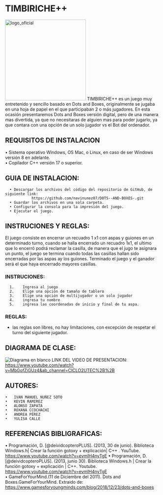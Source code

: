 # TIMBIRICHE++ 
<img width="263" alt="logo_oficial" src="https://user-images.githubusercontent.com/119469386/204888258-24092e3e-ee72-4d00-ab6b-6d737fc1c1fe.png">
  TIMBIRICHE++ es un juego muy entretenido y sencillo basado en Dots and Boxes, originalmente se jugaba en una hoja de papel en el que
  participaban 2 o más jugadores. En esta ocasión presentaremos Dots and Boxes versión digital, pero de una manera
  mas divertida, ya que no necesitaras de alguien mas para poder jugarlo, ya que contara con una opción de un 
  solo jugador vs el Bot del ordenador.  

## REQUISITOS DE INSTALACION  
  •	Sistema operativo Windows, OS Mac, o Linux, en caso de ser Windows versión 8 en adelante.    
  •	Copilador C++ versión 17 o superior.  

## GUIA DE INSTALACION:  
      •	Descargar los archivos del código del repositorio de GitHub, de siguiente link:  
                https://github.com/navinunez07/DOTS--AND-BOXES-.git
      •	Guardar los archivos en una sola carpeta.    
      •	Configurar la consola para la impresión del juego.
      •	Ejecutar el juego.  
  
## INSTRUCIONES Y REGLAS:      
  El juego consiste en encerrar un recuadro 1 x1 con aspas y guiones en un determinado turno, cuando se halla encerrado un recuadro 1x1, el ultimo que lo encerró     podrá reclamar la casilla, de manera que el jugo te asignara un punto, el juego se termina cuando todas las casillas hallan sido encerradas por las aspas ay los     guiones. Terminado el juego y el ganador será el que haya encerrado mayores casillas.  
  
### INSTRUCIONES:    
      1.	Ingresa al juego
      2.	Elige una opción de tamaño de tablero
      3.	Elige una opción de multijugador o un solo jugador
      4.	ingresa tu nombre 
      5.	ingresa las coordenadas de inicio y final de tu aspa.  

### REGLAS:  
  * las reglas son libres, no hay limitaciones, con excepción de respetar el turno del siguiente jugador.  
  
## DIAGRAMA DE CLASE:  
  ![Diagrama en blanco](https://user-images.githubusercontent.com/119469386/204703528-aa3fcbb2-6c28-4fcf-b363-1ed3c80b873c.jpeg)
  LINK DEL VIDEO DE PRESENTACION:  
  https://www.youtube.com/watch?v=MbGofZjGUz4&ab_channel=CICLO2UTEC%2B%2B
## AUTORES:  
    •	IVAN MANUEL NUÑEZ SOTO
    •	KEVIN RAMIREZ
    •	ALONSO ZAPATA
    •	ROXANA CCOCHACHI 
    •	ANDREA PÉREZ
    •	YULISA CALLE  
## REFERENCIAS BIBLIGRAFICAS:  
  •	Programación, D. [@deividcopteroPLUS]. (2013, 30 de junio). Biblioteca Windows.h| Crear la función gotoxy + explicación| C++ . YouTube. https://www.youtube.com/watch?v=evmIH4nyTgE
  •	Programación, D. [@deividcopteroPLUS]. (2013, junio 30). Biblioteca Windows.h | Crear la función gotoxy + explicación | C++. Youtube. https://www.youtube.com/watch?v=evmIH4nyTgE  
  • GameForYourMind.(11 de Diciembre del 2011). Dots and Boxes.GameForYourMind. Extraido de: https://www.gamesforyoungminds.com/blog/2018/12/23/dots-and-boxes

